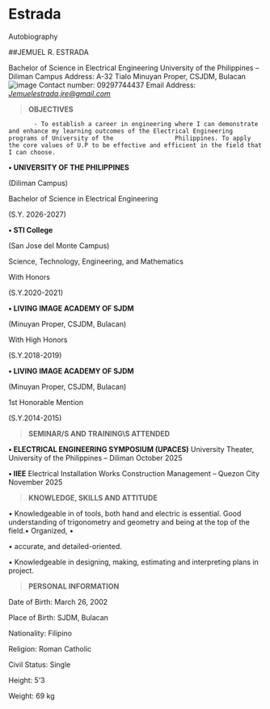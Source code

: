 # Estrada
Autobiography

##JEMUEL R. ESTRADA

Bachelor of Science in Electrical Engineering
University of the Philippines – Diliman Campus 
Address: A-32 Tialo Minuyan Proper, CSJDM, Bulacan                      ![image](https://github.com/Estrada03/Estrada/assets/134744904/fadab9ad-f898-4236-a1b6-812f18959999)
Contact number: 09297744437
Email Address: *Jemuelestrada.jre@gmail.com*

>**OBJECTIVES**
          
           - To establish a career in engineering where I can demonstrate and enhance my learning outcomes of the Electrical Engineering programs of University of the                 Philippines. To apply the core values of U.P to be effective and efficient in the field that I can choose.

**• UNIVERSITY OF THE PHILIPPINES**

(Diliman Campus)

Bachelor of Science in Electrical Engineering 

(S.Y. 2026-2027)

**• STI College**

(San Jose del Monte Campus)

Science, Technology, Engineering, and Mathematics

With Honors

(S.Y.2020-2021)

**• LIVING IMAGE ACADEMY OF SJDM**

(Minuyan Proper, CSJDM, Bulacan)

With High Honors

(S.Y.2018-2019)

**• LIVING IMAGE ACADEMY OF SJDM**

(Minuyan Proper, CSJDM, Bulacan)

1st Honorable Mention

(S.Y.2014-2015)

>**SEMINAR/S AND TRAINING\S ATTENDED**

**•	ELECTRICAL ENGINEERING SYMPOSIUM (UPACES)**
University Theater, University of the Philippines – Diliman
October 2025

**•	IIEE**
Electrical Installation Works Construction Management – Quezon City
November 2025

>**KNOWLEDGE, SKILLS AND ATTITUDE**

•         Knowledgeable in of tools, both hand and electric is essential. Good understanding of trigonometry and geometry and being at the top of the field.•	Organized, • 

•         accurate, and detailed-oriented.

•	Knowledgeable in designing, making, estimating and interpreting plans in project.

>**PERSONAL INFORMATION**

Date of Birth:		March 26, 2002

Place of Birth:		SJDM, Bulacan

Nationality:		Filipino

Religion:		          Roman Catholic

Civil Status:		Single

Height:			5’3

Weight:		          69 kg



